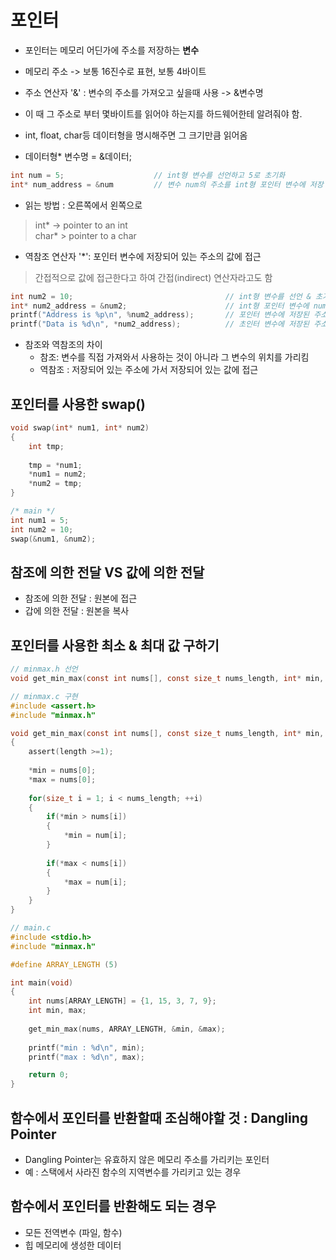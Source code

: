 # 포인터

 - 포인터는 메모리 어딘가에 주소를 저장하는 **변수**   

 - 메모리 주소 -> 보통 16진수로 표현, 보통 4바이트    

 - 주소 연산자 '&' : 변수의 주소를 가져오고 싶을때 사용 -> &변수명  

 -  이 때 그 주소로 부터 몇바이트를 읽어야 하는지를 하드웨어한테 알려줘야 함.  
 -  int, float, char등 데이터형을 명시해주면 그 크기만큼 읽어옴

 - 데이터형* 변수명 = &데이터; 


```c
int num = 5;                    // int형 변수를 선언하고 5로 초기화
int* num_address = &num         // 변수 num의 주소를 int형 포인터 변수에 저장 데이터형의 크기만큼 읽어온다.
```

 - 읽는 방법 : 오른쪽에서 왼쪽으로
> int* -> pointer to an int  
> char* > pointer to a char


 - 역참조 연산자 '*': 포인터 변수에 저장되어 있는 주소의 값에 접근 
 > 간접적으로 값에 접근한다고 하여 간접(indirect) 연산자라고도 함
```c
int num2 = 10;                                  // int형 변수를 선언 & 초기화
int* num2_address = &num2;                      // int형 포인터 변수에 num2의 주소를 저장
printf("Address is %p\n", %num2_address);       // 포인터 변수에 저장된 주소를 출력 -> Address is 0x7ffc877abbd8
printf("Data is %d\n", *num2_address);          // 초인터 변수에 저장된 주소의 데이터를 출력 -> Data is 5
```

 - 참조와 역참조의 차이
     - 참조: 변수를 직접 가져와서 사용하는 것이 아니라 그 변수의 위치를 가리킴
     - 역참조 : 저장되어 있는 주소에 가서 저장되어 있는 값에 접근


## 포인터를 사용한 swap()

```c
void swap(int* num1, int* num2)
{
    int tmp;
    
    tmp = *num1;
    *num1 = num2;
    *num2 = tmp;
}

/* main */
int num1 = 5;
int num2 = 10;
swap(&num1, &num2);
```


## 참조에 의한 전달 VS 값에 의한 전달
 - 참조에 의한 전달 : 원본에 접근
 - 갑에 의한 전달 : 원본을 복사


## 포인터를 사용한 최소 & 최대 값 구하기
```c
// minmax.h 선언
void get_min_max(const int nums[], const size_t nums_length, int* min, int* max);
```

```c
// minmax.c 구현
#include <assert.h>
#include "minmax.h"

void get_min_max(const int nums[], const size_t nums_length, int* min, int* max)
{
    assert(length >=1);
    
    *min = nums[0];
    *max = nums[0];
    
    for(size_t i = 1; i < nums_length; ++i)
    {
        if(*min > nums[i])
        {
            *min = num[i];
        }
        
        if(*max < nums[i])
        {
            *max = num[i];
        }
    }
}
```

```c
// main.c
#include <stdio.h>
#include "minmax.h"

#define ARRAY_LENGTH (5)

int main(void)
{
    int nums[ARRAY_LENGTH] = {1, 15, 3, 7, 9};
    int min, max;
    
    get_min_max(nums, ARRAY_LENGTH, &min, &max);
    
    printf("min : %d\n", min);
    printf("max : %d\n", max);

    return 0;
}
```

## 함수에서 포인터를 반환할때 조심해야할 것 : Dangling Pointer
- Dangling Pointer는 유효하지 않은 메모리 주소를 가리키는 포인터
- 예 : 스택에서 사라진 함수의 지역변수를 가리키고 있는 경우
 
## 함수에서 포인터를 반환해도 되는 경우
- 모든 전역변수 (파일, 함수)
- 힙 메모리에 생성한 데이터
